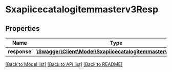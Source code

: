# Sxapiicecatalogitemmasterv3Resp

## Properties
Name | Type | Description | Notes
------------ | ------------- | ------------- | -------------
**response** | [**\Swagger\Client\Model\Sxapiicecatalogitemmasterv3Response**](Sxapiicecatalogitemmasterv3Response.md) |  | [optional] 

[[Back to Model list]](../README.md#documentation-for-models) [[Back to API list]](../README.md#documentation-for-api-endpoints) [[Back to README]](../README.md)


